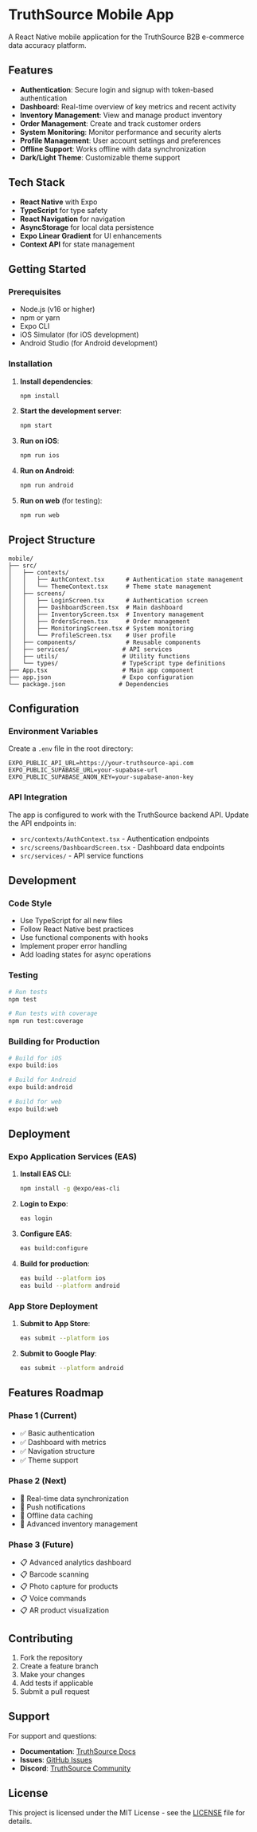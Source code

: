 # TruthSource Mobile App

A React Native mobile application for the TruthSource B2B e-commerce data accuracy platform.

## Features

- **Authentication**: Secure login and signup with token-based authentication
- **Dashboard**: Real-time overview of key metrics and recent activity
- **Inventory Management**: View and manage product inventory
- **Order Management**: Create and track customer orders
- **System Monitoring**: Monitor performance and security alerts
- **Profile Management**: User account settings and preferences
- **Offline Support**: Works offline with data synchronization
- **Dark/Light Theme**: Customizable theme support

## Tech Stack

- **React Native** with Expo
- **TypeScript** for type safety
- **React Navigation** for navigation
- **AsyncStorage** for local data persistence
- **Expo Linear Gradient** for UI enhancements
- **Context API** for state management

## Getting Started

### Prerequisites

- Node.js (v16 or higher)
- npm or yarn
- Expo CLI
- iOS Simulator (for iOS development)
- Android Studio (for Android development)

### Installation

1. **Install dependencies**:
   ```bash
   npm install
   ```

2. **Start the development server**:
   ```bash
   npm start
   ```

3. **Run on iOS**:
   ```bash
   npm run ios
   ```

4. **Run on Android**:
   ```bash
   npm run android
   ```

5. **Run on web** (for testing):
   ```bash
   npm run web
   ```

## Project Structure

```
mobile/
├── src/
│   ├── contexts/
│   │   ├── AuthContext.tsx      # Authentication state management
│   │   └── ThemeContext.tsx     # Theme state management
│   ├── screens/
│   │   ├── LoginScreen.tsx      # Authentication screen
│   │   ├── DashboardScreen.tsx  # Main dashboard
│   │   ├── InventoryScreen.tsx  # Inventory management
│   │   ├── OrdersScreen.tsx     # Order management
│   │   ├── MonitoringScreen.tsx # System monitoring
│   │   └── ProfileScreen.tsx    # User profile
│   ├── components/              # Reusable components
│   ├── services/               # API services
│   ├── utils/                  # Utility functions
│   └── types/                  # TypeScript type definitions
├── App.tsx                     # Main app component
├── app.json                    # Expo configuration
└── package.json               # Dependencies
```

## Configuration

### Environment Variables

Create a `.env` file in the root directory:

```env
EXPO_PUBLIC_API_URL=https://your-truthsource-api.com
EXPO_PUBLIC_SUPABASE_URL=your-supabase-url
EXPO_PUBLIC_SUPABASE_ANON_KEY=your-supabase-anon-key
```

### API Integration

The app is configured to work with the TruthSource backend API. Update the API endpoints in:

- `src/contexts/AuthContext.tsx` - Authentication endpoints
- `src/screens/DashboardScreen.tsx` - Dashboard data endpoints
- `src/services/` - API service functions

## Development

### Code Style

- Use TypeScript for all new files
- Follow React Native best practices
- Use functional components with hooks
- Implement proper error handling
- Add loading states for async operations

### Testing

```bash
# Run tests
npm test

# Run tests with coverage
npm run test:coverage
```

### Building for Production

```bash
# Build for iOS
expo build:ios

# Build for Android
expo build:android

# Build for web
expo build:web
```

## Deployment

### Expo Application Services (EAS)

1. **Install EAS CLI**:
   ```bash
   npm install -g @expo/eas-cli
   ```

2. **Login to Expo**:
   ```bash
   eas login
   ```

3. **Configure EAS**:
   ```bash
   eas build:configure
   ```

4. **Build for production**:
   ```bash
   eas build --platform ios
   eas build --platform android
   ```

### App Store Deployment

1. **Submit to App Store**:
   ```bash
   eas submit --platform ios
   ```

2. **Submit to Google Play**:
   ```bash
   eas submit --platform android
   ```

## Features Roadmap

### Phase 1 (Current)
- ✅ Basic authentication
- ✅ Dashboard with metrics
- ✅ Navigation structure
- ✅ Theme support

### Phase 2 (Next)
- 🔄 Real-time data synchronization
- 🔄 Push notifications
- 🔄 Offline data caching
- 🔄 Advanced inventory management

### Phase 3 (Future)
- 📋 Advanced analytics dashboard
- 📋 Barcode scanning
- 📋 Photo capture for products
- 📋 Voice commands
- 📋 AR product visualization

## Contributing

1. Fork the repository
2. Create a feature branch
3. Make your changes
4. Add tests if applicable
5. Submit a pull request

## Support

For support and questions:

- **Documentation**: [TruthSource Docs](https://docs.tuthsource.com)
- **Issues**: [GitHub Issues](https://github.com/truthsource/mobile/issues)
- **Discord**: [TruthSource Community](https://discord.gg/truthsource)

## License

This project is licensed under the MIT License - see the [LICENSE](LICENSE) file for details. 
